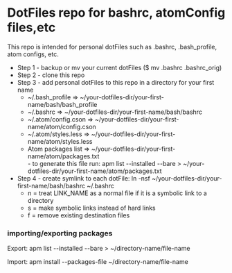 <h1>DotFiles repo for bashrc, atomConfig files,etc</h1>
<p>
    This repo is intended for personal dotFiles such as .bashrc, .bash_profile, atom configs, etc. 
</p>
<ul>
    <li>Step 1 - backup or mv your current dotFiles ($ mv .bashrc .bashrc_orig)</li>
    <li>Step 2 - clone this repo</li>
    <li>Step 3 - add personal dotFiles to this repo in a directory for your first name
        <ul>
            <li>~/.bash_profile      => ~/your-dotfiles-dir/your-first-name/bash/bash_profile</li>
            <li>~/.bashrc            => ~/your-dotfiles-dir/your-first-name/bash/bashrc</li>
            <li>~/.atom/config.cson  => ~/your-dotfiles-dir/your-first-name/atom/config.cson</li>
            <li>~/.atom/styles.less  => ~/your-dotfiles-dir/your-first-name/atom/styles.less</li>
            <li>
                Atom packages list   => ~/your-dotfiles-dir/your-first-name/atom/packages.txt<br />
                - to generate this file run: apm list --installed --bare > ~/your-dotfiles-dir/your-first-name/atom/packages.txt
            </li>
        </ul>
    </li>
    <li>
        Step 4 - create symlink to each dotFile: ln -nsf ~/your-dotfiles-dir/your-first-name/bash/bashrc ~/.bashrc<br />
        <ul>
            <li>n = treat LINK_NAME as a normal file if it is a symbolic link to a directory</li>
            <li>s = make symbolic links instead of hard links</li>
            <li>f = remove existing destination files</li>
        </ul>
    </li>
</ul>

<h3>importing/exporting packages</h3>
<p>Export: apm list --installed --bare > ~/directory-name/file-name</p>
<p>Import: apm install --packages-file ~/directory-name/file-name</p>
